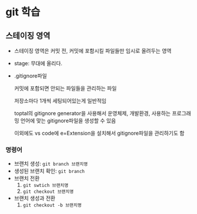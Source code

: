 # git 학습

## 스테이징 영역
- 스테이징 영역은 커밋 전, 커밋에 포함시킬 파일들만 임시로 올려두는 영역
- stage: 무대에 올리다.

- .gitignore파일
    
    커밋에 포함되면 안되는 파일들을 관리하는 파일
    
    저장소마다 1개씩 세팅되어있는게 일반적임
    
    toptal의 gitignore generator을 사용해서 운영체제, 개발환경, 사용하는 프로그래밍 언어에 맞는 gitignore파일을 생성할 수 있음
    
    이외에도 vs code에 e=Extension을 설치해서 gitignore파일을 관리하기도 함

### 명령어
- 브랜치 생성: `git branch 브랜치명`
- 생성된 브랜치 확인: `git branch`
- 브랜치 전환
  1. `git swtich 브랜치명`
  2. `git checkout 브랜치명`
- 브랜치 생성과 전환
  1. `git checkout -b 브랜치명` 